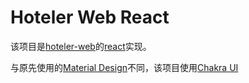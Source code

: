 # Hoteler Web React
 
该项目是[hoteler-web](https://github.com/damingerdai/hoteler-web)的[react](https://reactjs.org/)实现。

与原先使用的[Material Design](https://material.io/)不同，该项目使用[Chakra UI](https://chakra-ui.com/)
